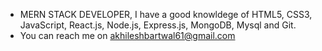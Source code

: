- MERN STACK DEVELOPER, I have a good knowldege of HTML5, CSS3, JavaScript, React.js, Node.js, Express.js, MongoDB, Mysql and Git.
- You can reach me on akhileshbartwal61@gmail.com

<!---
akhilesh7bartwal/akhilesh7bartwal is a ✨ special ✨ repository because its `README.md` (this file) appears on your GitHub profile.
You can click the Preview link to take a look at your changes.
--->
